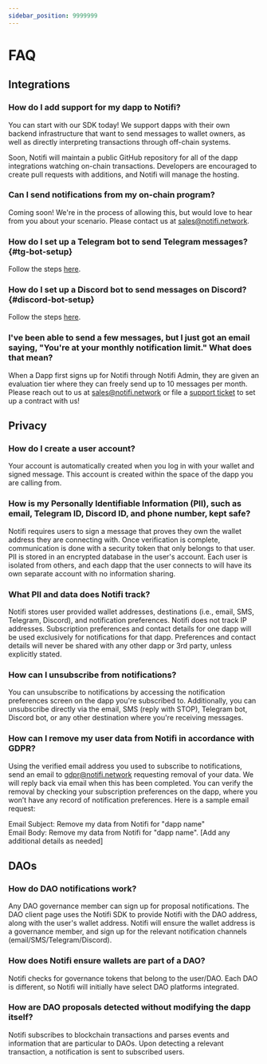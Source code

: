 ```yaml
---
sidebar_position: 9999999
---
```


# FAQ 

## Integrations

### How do I add support for my dapp to Notifi?

You can start with our SDK today! We support dapps with their own backend
infrastructure that want to send messages to wallet owners, as well as directly
interpreting transactions through off-chain systems.

Soon, Notifi will maintain a public GitHub repository for all of the dapp
integrations watching on-chain transactions. Developers are encouraged to
create pull requests with additions, and Notifi will manage the hosting.

### Can I send notifications from my on-chain program?

Coming soon! We're in the process of allowing this, but would love to hear from you about your scenario.
Please contact us at [sales@notifi.network](mailto:sales@notifi.network).

### How do I set up a Telegram bot to send Telegram messages? {#tg-bot-setup}

Follow the steps [here](target-setup/tg-bot).

### How do I set up a Discord bot to send messages on Discord? {#discord-bot-setup}

Follow the steps [here](target-setup/discord-bot).

### I've been able to send a few messages, but I just got an email saying, "You're at your monthly notification limit." What does that mean?

When a Dapp first signs up for Notifi through Notifi Admin, they are given
an evaluation tier where they can freely send up to 10 messages per month.
Please reach out to us at [sales@notifi.network](mailto:sales@notifi.network)
or file a [support ticket](https://notifi.atlassian.net/servicedesk/customer/portals)
to set up a contract with us!

## Privacy

### How do I create a user account?

Your account is automatically created when you log in with your wallet and
signed message. This account is created within the space of the dapp you are
calling from.

### How is my Personally Identifiable Information (PII), such as email, Telegram ID, Discord ID, and phone number, kept safe?

Notifi requires users to sign a message that proves they own the wallet address
they are connecting with. Once verification is complete, communication is done
with a security token that only belongs to that user. PII is stored in an
encrypted database in the user's account. Each user is isolated from others,
and each dapp that the user connects to will have its own separate account with
no information sharing.

### What PII and data does Notifi track?

Notifi stores user provided wallet addresses, destinations (i.e., email, SMS,
Telegram, Discord), and notification preferences. Notifi does not track IP addresses.
Subscription preferences and contact details for one dapp will be used
exclusively for notifications for that dapp. Preferences and contact details
will never be shared with any other dapp or 3rd party, unless explicitly
stated.

### How can I unsubscribe from notifications?

You can unsubscribe to notifications by accessing the notification preferences
screen on the dapp you're subscribed to. Additionally, you can unsubscribe
directly via the email, SMS (reply with STOP), Telegram bot, Discord bot, or any other
destination where you're receiving messages.

### How can I remove my user data from Notifi in accordance with GDPR?

Using the verified email address you used to subscribe to notifications, send
an email to gdpr@notifi.network requesting removal of your data. We will reply
back via email when this has been completed. You can verify the removal by
checking your subscription preferences on the dapp, where you won’t have any
record of notification preferences. Here is a sample email request:

Email Subject: Remove my data from Notifi for "dapp name"  
Email Body: Remove my data from Notifi for "dapp name". [Add any additional details as needed]

## DAOs 

### How do DAO notifications work?

Any DAO governance member can sign up for proposal notifications. The DAO
client page uses the Notifi SDK to provide Notifi with the DAO address, along
with the user's wallet address. Notifi will ensure the wallet address is a
governance member, and sign up for the relevant notification channels
(email/SMS/Telegram/Discord).

### How does Notifi ensure wallets are part of a DAO?

Notifi checks for governance tokens that belong to the user/DAO. Each DAO is
different, so Notifi will initially have select DAO platforms integrated.

### How are DAO proposals detected without modifying the dapp itself?

Notifi subscribes to blockchain transactions and parses events and information
that are particular to DAOs. Upon detecting a relevant transaction, a
notification is sent to subscribed users.

